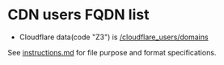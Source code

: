# CDN users FQDN list

- Cloudflare data(code "Z3") is [/cloudflare_users/domains](../../cloudflare_users/domains)



See [instructions.md](../../instructions.md) for file purpose and format specifications.